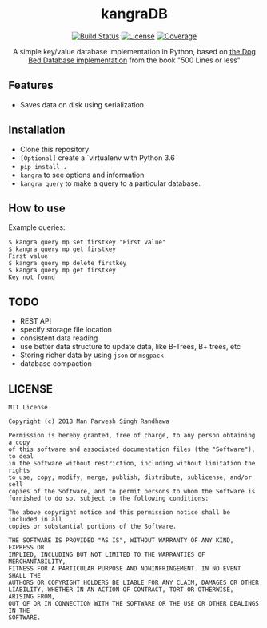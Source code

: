 <div align="center">
  <h1>kangraDB</h1>

  <a href="https://travis-ci.org/manparvesh/kangraDB/builds" target="_blank"><img src="https://img.shields.io/travis-ci/manparvesh/kangraDB.svg?style=for-the-badge" alt="Build Status"></a> 
  <a href="https://manparvesh.mit-license.org/" target="_blank"><img src="https://img.shields.io/badge/license-MIT-blue.svg?longCache=true&style=for-the-badge" alt="License"></a> 
  <a href="https://codecov.io/gh/manparvesh/kangraDB" target="_blank"><img src="https://img.shields.io/codecov/c/github/manparvesh/kangraDB/master.svg?style=for-the-badge" alt="Coverage"></a>
  <p>A simple key/value database implementation in Python, based on <a href="http://aosabook.org/en/500L/dbdb-dog-bed-database.html">the Dog Bed Database implementation</a> from the book "500 Lines or less"</p>
</div>

## Features
- Saves data on disk using serialization

## Installation
- Clone this repository
- `[Optional]` create a `virtualenv with Python 3.6
- `pip install .`
- `kangra` to see options and information
- `kangra query` to make a query to a particular database.

## How to use
Example queries:
```
$ kangra query mp set firstkey "First value"
$ kangra query mp get firstkey
First value
$ kangra query mp delete firstkey
$ kangra query mp get firstkey
Key not found
```

## TODO
- REST API
- specify storage file location
- consistent data reading
- use better data structure to update data, like B-Trees, B+ trees, etc
- Storing richer data by using `json` or `msgpack`
- database compaction

## LICENSE

```
MIT License

Copyright (c) 2018 Man Parvesh Singh Randhawa

Permission is hereby granted, free of charge, to any person obtaining a copy
of this software and associated documentation files (the "Software"), to deal
in the Software without restriction, including without limitation the rights
to use, copy, modify, merge, publish, distribute, sublicense, and/or sell
copies of the Software, and to permit persons to whom the Software is
furnished to do so, subject to the following conditions:

The above copyright notice and this permission notice shall be included in all
copies or substantial portions of the Software.

THE SOFTWARE IS PROVIDED "AS IS", WITHOUT WARRANTY OF ANY KIND, EXPRESS OR
IMPLIED, INCLUDING BUT NOT LIMITED TO THE WARRANTIES OF MERCHANTABILITY,
FITNESS FOR A PARTICULAR PURPOSE AND NONINFRINGEMENT. IN NO EVENT SHALL THE
AUTHORS OR COPYRIGHT HOLDERS BE LIABLE FOR ANY CLAIM, DAMAGES OR OTHER
LIABILITY, WHETHER IN AN ACTION OF CONTRACT, TORT OR OTHERWISE, ARISING FROM,
OUT OF OR IN CONNECTION WITH THE SOFTWARE OR THE USE OR OTHER DEALINGS IN THE
SOFTWARE.
```